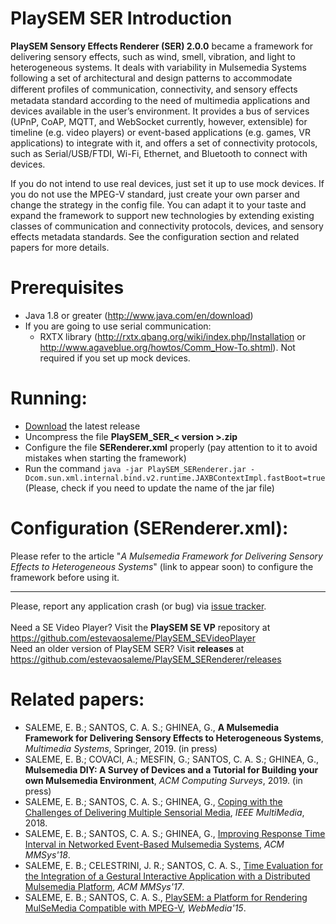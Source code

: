 # PlaySEM SER Introduction

**PlaySEM Sensory Effects Renderer (SER) 2.0.0** became a framework for delivering sensory effects, such as wind, smell, vibration, and light to heterogeneous systems. It deals with variability in Mulsemedia Systems following a set of architectural and design patterns to accommodate different profiles of communication, connectivity, and sensory eﬀects metadata standard according to the need of multimedia applications and devices available in the user’s environment. It provides a bus of services (UPnP, CoAP, MQTT, and WebSocket currently, however, extensible) for timeline (e.g. video players) or event-based applications (e.g. games, VR applications) to integrate with it, and offers a set of connectivity protocols, such as Serial/USB/FTDI, Wi-Fi, Ethernet, and Bluetooth to connect with devices. 

If you do not intend to use real devices, just set it up to use mock devices. If you do not use the MPEG-V standard, just create your own parser and change the strategy in the config file. You can adapt it to your taste and expand the framework to support new technologies by extending existing classes of communication and connectivity protocols, devices, and sensory effects metadata standards. See the configuration section and related papers for more details. 

# Prerequisites
* Java 1.8 or greater (http://www.java.com/en/download)<br/>
* If you are going to use serial communication:
  * RXTX library (http://rxtx.qbang.org/wiki/index.php/Installation or http://www.agaveblue.org/howtos/Comm_How-To.shtml). Not required if you set up mock devices.

# Running:
* [Download](https://github.com/estevaosaleme/PlaySEM_SERenderer/releases) the latest release
* Uncompress the file **PlaySEM_SER_< version >.zip**
* Configure the file **SERenderer.xml** properly (pay attention to it to avoid mistakes when starting the framework)
* Run the command `java -jar PlaySEM_SERenderer.jar -Dcom.sun.xml.internal.bind.v2.runtime.JAXBContextImpl.fastBoot=true` (Please, check if you need to update the name of the jar file)

# Configuration (SERenderer.xml):<br />
Please refer to the article "*A Mulsemedia Framework for Delivering Sensory Effects to Heterogeneous Systems*" (link to appear soon) to configure the framework before using it. 

***
Please, report any application crash (or bug) via [issue tracker](https://github.com/estevaosaleme/PlaySEM_SERenderer/issues).<br /><br />
Need a SE Video Player? Visit the **PlaySEM SE VP** repository at https://github.com/estevaosaleme/PlaySEM_SEVideoPlayer<br />
Need an older version of PlaySEM SER? Visit **releases** at https://github.com/estevaosaleme/PlaySEM_SERenderer/releases<br />


# Related papers: 
* SALEME, E. B.; SANTOS, C. A. S.; GHINEA, G., **A Mulsemedia Framework for Delivering Sensory Effects to Heterogeneous Systems**, *Multimedia Systems*, Springer, 2019. (in press)
* SALEME, E. B.; COVACI, A.; MESFIN, G.; SANTOS, C. A. S.; GHINEA, G., **Mulsemedia DIY: A Survey of Devices and a Tutorial for Building your own Mulsemedia Environment**, *ACM Computing Surveys*, 2019. (in press)
* SALEME, E. B.; SANTOS, C. A. S.; GHINEA, G., [Coping with the Challenges of Delivering Multiple Sensorial Media](https://doi.org/10.1109/MMUL.2018.2873565), *IEEE MultiMedia*, 2018.
* SALEME, E. B.; SANTOS, C. A. S.; GHINEA, G., [Improving Response Time Interval in Networked Event-Based Mulsemedia Systems](https://doi.org/10.1145/3204949.3204965), *ACM MMSys'18*.
* SALEME, E. B.; CELESTRINI, J. R.; SANTOS, C. A. S., [Time Evaluation for the Integration of a Gestural Interactive Application with a Distributed Mulsemedia Platform](https://doi.org/10.1145/3083187.3084013), *ACM MMSys'17*.
* SALEME, E. B.; SANTOS, C. A. S., [PlaySEM: a Platform for Rendering MulSeMedia Compatible with MPEG-V](http://dx.doi.org/10.1145/2820426.2820450), *WebMedia'15*.
